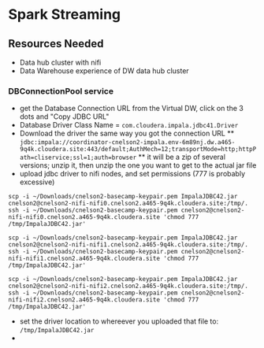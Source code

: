 # Spark Streaming

## Resources Needed

* Data hub cluster with nifi
* Data Warehouse experience of DW data hub cluster


### DBConnectionPool service
* get the Database Connection URL from the Virtual DW, click on the 3 dots and "Copy JDBC URL"
* Database Driver Class Name = `com.cloudera.impala.jdbc41.Driver`
* Download the driver the same way you got the connection URL
** `jdbc:impala://coordinator-cnelson2-impala.env-6m89nj.dw.a465-9q4k.cloudera.site:443/default;AuthMech=12;transportMode=http;httpPath=cliservice;ssl=1;auth=browser`
** it will be a zip of several versions; unzip it, then unzip the one you want to get to the actual jar file
* upload jdbc driver to nifi nodes, and set permissions (777 is probably excessive)

```
scp -i ~/Downloads/cnelson2-basecamp-keypair.pem ImpalaJDBC42.jar cnelson2@cnelson2-nifi-nifi0.cnelson2.a465-9q4k.cloudera.site:/tmp/.
ssh -i ~/Downloads/cnelson2-basecamp-keypair.pem cnelson2@cnelson2-nifi-nifi0.cnelson2.a465-9q4k.cloudera.site 'chmod 777 /tmp/ImpalaJDBC42.jar'

scp -i ~/Downloads/cnelson2-basecamp-keypair.pem ImpalaJDBC42.jar cnelson2@cnelson2-nifi-nifi1.cnelson2.a465-9q4k.cloudera.site:/tmp/.
ssh -i ~/Downloads/cnelson2-basecamp-keypair.pem cnelson2@cnelson2-nifi-nifi1.cnelson2.a465-9q4k.cloudera.site 'chmod 777 /tmp/ImpalaJDBC42.jar'

scp -i ~/Downloads/cnelson2-basecamp-keypair.pem ImpalaJDBC42.jar cnelson2@cnelson2-nifi-nifi2.cnelson2.a465-9q4k.cloudera.site:/tmp/.
ssh -i ~/Downloads/cnelson2-basecamp-keypair.pem cnelson2@cnelson2-nifi-nifi2.cnelson2.a465-9q4k.cloudera.site 'chmod 777 /tmp/ImpalaJDBC42.jar'
```
* set the driver location to whereever you uploaded that file to:  `/tmp/ImpalaJDBC42.jar`
* 
